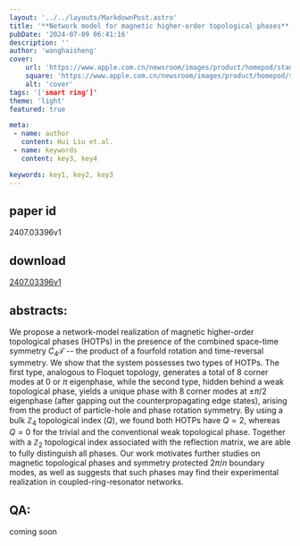 ```yaml
---
layout: '../../layouts/MarkdownPost.astro'
title: '**Network model for magnetic higher-order topological phases**'
pubDate: '2024-07-09 06:41:16'
description: ''
author: 'wanghaisheng'
cover:
    url: 'https://www.apple.com.cn/newsroom/images/product/homepod/standard/Apple-HomePod-hero-230118_big.jpg.large_2x.jpg'
    square: 'https://www.apple.com.cn/newsroom/images/product/homepod/standard/Apple-HomePod-hero-230118_big.jpg.large_2x.jpg'
    alt: 'cover'
tags: '['smart ring']' 
theme: 'light'
featured: true

meta:
 - name: author
   content: Hui Liu et.al.
 - name: keywords
   content: key3, key4

keywords: key1, key2, key3
---
```


## paper id
2407.03396v1
## download
[2407.03396v1](http://arxiv.org/abs/2407.03396v1)
## abstracts:
We propose a network-model realization of magnetic higher-order topological phases (HOTPs) in the presence of the combined space-time symmetry $C_4\mathcal{T}$ -- the product of a fourfold rotation and time-reversal symmetry. We show that the system possesses two types of HOTPs. The first type, analogous to Floquet topology, generates a total of $8$ corner modes at $0$ or $\pi$ eigenphase, while the second type, hidden behind a weak topological phase, yields a unique phase with $8$ corner modes at $\pm\pi/2$ eigenphase (after gapping out the counterpropagating edge states), arising from the product of particle-hole and phase rotation symmetry. By using a bulk $\mathbb{Z}_4$ topological index ($Q$), we found both HOTPs have $Q=2$, whereas $Q=0$ for the trivial and the conventional weak topological phase. Together with a $\mathbb{Z}_2$ topological index associated with the reflection matrix, we are able to fully distinguish all phases. Our work motivates further studies on magnetic topological phases and symmetry protected $2\pi/n$ boundary modes, as well as suggests that such phases may find their experimental realization in coupled-ring-resonator networks.
## QA:
coming soon
